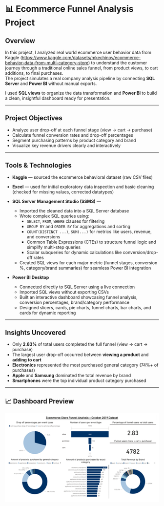 # 📊 Ecommerce Funnel Analysis Project

## Overview
In this project, I analyzed real world ecommerce user behavior data from Kaggle (https://www.kaggle.com/datasets/mkechinov/ecommerce-behavior-data-from-multi-category-store) to understand the customer journey through a traditional online sales funnel, from product views, to cart additions, to final purchases.  
The project simulates a real company analysis pipeline by connecting **SQL Server** and **Power BI** without manual exports.

I used **SQL views** to organize the data transformation and **Power BI** to build a clean, insightful dashboard ready for presentation.

---

## Project Objectives
- Analyze user drop-off at each funnel stage (view → cart → purchase)
- Calculate funnel conversion rates and drop-off percentages
- Segment purchasing patterns by product category and brand
- Visualize key revenue drivers clearly and interactively

---

## Tools & Technologies

- **Kaggle** — sourced the ecommerce behavioral dataset (raw CSV files)
- **Excel** — used for initial exploratory data inspection and basic cleaning (checked for missing values, corrected datatypes)
- **SQL Server Management Studio (SSMS)** — 
  - Imported the cleaned data into a SQL Server database
  - Wrote complex SQL queries using:
    - `SELECT`, `FROM`, `WHERE` clauses for filtering
    - `GROUP BY` and `ORDER BY` for aggregations and sorting
    - `COUNT(DISTINCT ...)`, `SUM(...)` for metrics like users, revenue, and conversions
    - Common Table Expressions (CTEs) to structure funnel logic and simplify multi-step queries
    - Scalar subqueries for dynamic calculations like conversion/drop-off rates
  - Created SQL views for each major metric (funnel stages, conversion %, category/brand summaries) for seamless Power BI integration

- **Power BI Desktop**  
  - Connected directly to SQL Server using a live connection
  - Imported SQL views without exporting CSVs
  - Built an interactive dashboard showcasing funnel analysis, conversion percentages, brand/category performance
  - Designed slicers, cards, pie charts, funnel charts, bar charts, and cards for dynamic reporting

---


## Insights Uncovered
- Only **2.83%** of total users completed the full funnel (view → cart → purchase)
- The largest user drop-off occurred between **viewing a product** and **adding to cart**
- **Electronics** represented the most purchased general category (74%+ of purchases)
- **Apple** and **Samsung** dominated the total revenue by brand
- **Smartphones** were the top individual product category purchased


---

## 📈 Dashboard Preview

![screenshot](Ecommerce_Funnel_Dashboard.png)



